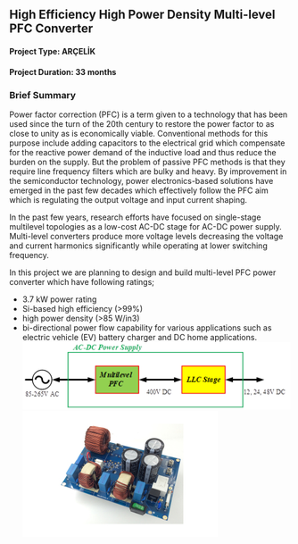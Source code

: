 ## High Efficiency High Power Density Multi-level PFC Converter 


#### Project Type: ARÇELİK 
#### Project Duration: 33 months

### Brief Summary
Power factor correction (PFC) is a term given to a technology that has been used since the turn of the 20th century to restore the power factor to as close to unity as is economically viable. Conventional methods for this purpose include adding capacitors to the electrical grid which compensate for the reactive power demand of the inductive load and thus reduce the burden on the supply. But the problem of passive PFC methods is that they require line frequency filters which are bulky and heavy. By improvement in the semiconductor technology, power electronics-based solutions have emerged in the past few decades which effectively follow the PFC aim which is regulating the output voltage and input current shaping. 

In the past few years, research efforts have focused on single-stage multilevel topologies as a low-cost AC-DC stage for AC-DC power supply. Multi-level converters produce more voltage levels decreasing the voltage and current harmonics significantly while operating at lower switching frequency. 

In this project we are planning to design and build multi-level PFC power converter which have following ratings;
* 3.7 kW power rating
* Si-based high efficiency (>99%)
* high power density (>85 W/in3) 
* bi-directional power flow capability 
for various applications such as electric vehicle (EV) battery charger and DC home applications.
![pfc1](/PFC.png)
![pfc1](/PFC2.jpg)
